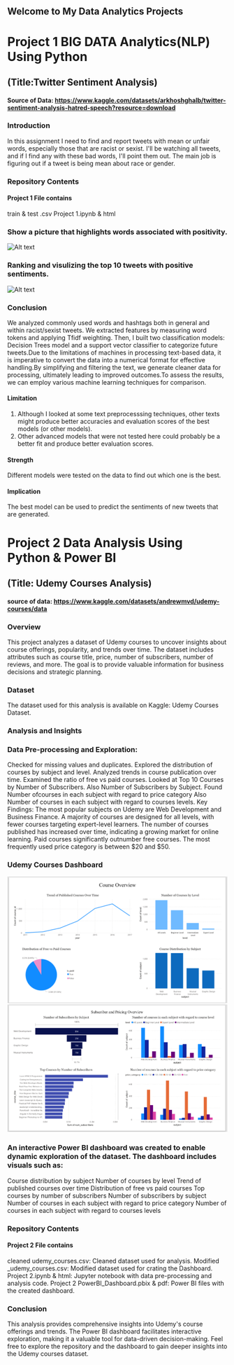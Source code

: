 ## Welcome to My Data Analytics Projects
# Project 1  BIG DATA Analytics(NLP) Using Python
## (Title:Twitter Sentiment Analysis)
 #### Source of Data: https://www.kaggle.com/datasets/arkhoshghalb/twitter-sentiment-analysis-hatred-speech?resource=download
### Introduction

 In this assignment I need to find and report tweets with mean or unfair words, especially those that are racist or sexist. I'll be watching all tweets, and if I find any with these bad words, I'll point them out. The main job is figuring out if a tweet is being mean about race or gender.
### Repository Contents
#### Project 1 File contains
train & test .csv
Project 1.ipynb & html

### Show a picture that highlights words associated with positivity.
![Alt text](https://github.com/Almagboul/Project/blob/main/Poitivity.png)

### Ranking and visulizing the top 10 tweets with positive sentiments.
![Alt text](https://github.com/Almagboul/Project/blob/main/posi.png)

  

### Conclusion
 We analyzed commonly used words and hashtags both in general and within racist/sexist tweets. We extracted features by measuring word tokens and applying Tfidf weighting. Then, I built two classification models: Decision Trees model and a support vector classifier to categorize future tweets.Due to the limitations of machines in processing text-based data, it is imperative to convert the data into a numerical format for effective handling.By simplifying and filtering the text, we generate cleaner data for processing, ultimately leading to improved outcomes.To assess the results, we can employ various machine learning techniques for comparison.
#### Limitation
1. Although I looked at some text preprocesssing techniques, other texts might produce better accuracies and evaluation scores of the best models (or other models).
2. Other advanced models that were not tested here could probably be a better fit and produce better evaluation scores.
#### Strength
 Different models were tested on the data to find out which one is the best.
#### Implication
 The best model can be used to predict the sentiments of new tweets that are generated.




# Project 2 Data Analysis Using Python & Power BI
## (Title: Udemy Courses Analysis)
#### source of data: https://www.kaggle.com/datasets/andrewmvd/udemy-courses/data

### Overview
This project analyzes a dataset of Udemy courses to uncover insights about course offerings, popularity, and trends over time. The dataset includes attributes such as course title, price, number of subscribers, number of reviews, and more. The goal is to provide valuable information for business decisions and strategic planning.
### Dataset
The dataset used for this analysis is available on Kaggle: Udemy Courses Dataset.
### Analysis and Insights
### Data Pre-processing and Exploration:
Checked for missing values and duplicates.
Explored the distribution of courses by subject and level.
Analyzed trends in course publication over time.
Examined the ratio of free vs paid courses.
Looked at Top 10 Courses by Number of Subscribers.
Also Number of Subscribers by Subject.
Found Number ofcourses in each subject with regard to price category
Also Number of courses in each subject with regard to courses levels.
Key Findings:
The most popular subjects on Udemy are Web Development and Business Finance.
A majority of courses are designed for all levels, with fewer courses targeting expert-level learners.
The number of courses published has increased over time, indicating a growing market for online learning.
Paid courses significantly outnumber free courses.
The most frequently used price category is between $20 and $50.
### Udemy Courses Dashboard

![Alt text](https://github.com/Almagboul/Projects/blob/main/photo/osm%201.png)
![Alt text](https://github.com/Almagboul/Projects/blob/main/photo/osm%202.png)

### An interactive Power BI dashboard was created to enable dynamic exploration of the dataset. The dashboard includes visuals such as:
Course distribution by subject
Number of courses by level
Trend of published courses over time
Distribution of free vs paid courses
Top courses by number of subscribers
Number of subscribers by subject
Number of courses in each subject with regard to price category
Number of courses in each subject with regard to courses levels
### Repository Contents
#### Project 2 File contains
cleaned udemy_courses.csv: Cleaned dataset used for analysis.
Modified _udemy_courses.csv: Modified dataset used for crating the Dashboard.
Project 2.ipynb & html: Jupyter notebook with data pre-processing and analysis code.
Project 2 PowerBI_Dashboard.pbix & pdf: Power BI files with the created dashboard.

### Conclusion
This analysis provides comprehensive insights into Udemy's course offerings and trends. The Power BI dashboard facilitates interactive exploration, making it a valuable tool for data-driven decision-making.
Feel free to explore the repository and the dashboard to gain deeper insights into the Udemy courses dataset.


